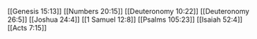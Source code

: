 [[Genesis 15:13]]
[[Numbers 20:15]]
[[Deuteronomy 10:22]]
[[Deuteronomy 26:5]]
[[Joshua 24:4]]
[[1 Samuel 12:8]]
[[Psalms 105:23]]
[[Isaiah 52:4]]
[[Acts 7:15]]
